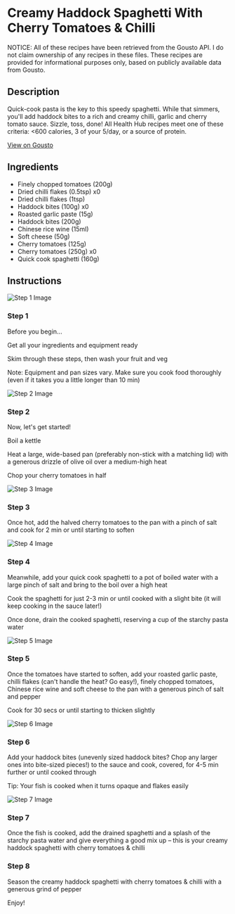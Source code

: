 # Creamy Haddock Spaghetti With Cherry Tomatoes & Chilli

NOTICE: All of these recipes have been retrieved from the Gousto API. I do not claim ownership of any recipes in these files. These recipes are provided for informational purposes only, based on publicly available data from Gousto.

## Description

Quick-cook pasta is the key to this speedy spaghetti. While that simmers, you'll add haddock bites to a rich and creamy chilli, garlic and cherry tomato sauce. Sizzle, toss, done! All Health Hub recipes meet one of these criteria: <600 calories, 3 of your 5/day, or a source of protein.

[View on Gousto](https://www.gousto.co.uk/recipes/cookbook/creamy-haddock-spaghetti-with-chilli)

## Ingredients

- Finely chopped tomatoes (200g)
- Dried chilli flakes (0.5tsp) x0
- Dried chilli flakes (1tsp)
- Haddock bites (100g) x0
- Roasted garlic paste (15g)
- Haddock bites (200g)
- Chinese rice wine (15ml)
- Soft cheese (50g)
- Cherry tomatoes (125g)
- Cherry tomatoes (250g) x0
- Quick cook spaghetti (160g)

## Instructions

![Step 1 Image](https://production-media.gousto.co.uk/cms/recipe-step-image/Admin-10mm-Step-1-1612375389079-x200.jpg)

### Step 1

Before you begin...

Get all your ingredients and equipment ready

Skim through these steps, then wash your fruit and veg

Note: Equipment and pan sizes vary. Make sure you cook food thoroughly (even if it takes you a little longer than 10 min)

![Step 2 Image](https://production-media.gousto.co.uk/cms/recipe-step-image/2045.-step-2new--x200.jpg)

### Step 2

Now, let's get started!

Boil a kettle

Heat a large, wide-based pan (preferably non-stick with a matching lid) with a generous drizzle of olive oil over a medium-high heat

Chop your cherry tomatoes in half

![Step 3 Image](https://production-media.gousto.co.uk/cms/recipe-step-image/2045.-step-3-x200.jpg)

### Step 3

Once hot, add the halved cherry tomatoes to the pan with a pinch of salt and cook for 2 min or until starting to soften

![Step 4 Image](https://production-media.gousto.co.uk/cms/recipe-step-image/2045.-step-4-x200.jpg)

### Step 4

Meanwhile, add your quick cook spaghetti to a pot of boiled water with a large pinch of salt and bring to the boil over a high heat

Cook the spaghetti for just 2-3 min or until cooked with a slight bite (it will keep cooking in the sauce later!)

Once done, drain the cooked spaghetti, reserving a cup of the starchy pasta water

![Step 5 Image](https://production-media.gousto.co.uk/cms/recipe-step-image/2045.-step-5-x200.jpg)

### Step 5

Once the tomatoes have started to soften, add your roasted garlic paste, chilli flakes (can't handle the heat? Go easy!), finely chopped tomatoes, Chinese rice wine and soft cheese to the pan with a generous pinch of salt and pepper

Cook for 30 secs or until starting to thicken slightly

![Step 6 Image](https://production-media.gousto.co.uk/cms/recipe-step-image/2045.-step-6-x200.jpg)

### Step 6

Add your haddock bites (unevenly sized haddock bites? Chop any larger ones into bite-sized pieces!) to the sauce and cook, covered, for 4-5 min further or until cooked through

Tip: Your fish is cooked when it turns opaque and flakes easily

![Step 7 Image](https://production-media.gousto.co.uk/cms/recipe-step-image/2045.-step-7-x200.jpg)

### Step 7

Once the fish is cooked, add the drained spaghetti and a splash of the starchy pasta water and give everything a good mix up – this is your creamy haddock spaghetti with cherry tomatoes & chilli

### Step 8

Season the creamy haddock spaghetti with cherry tomatoes & chilli with a generous grind of pepper

Enjoy!

